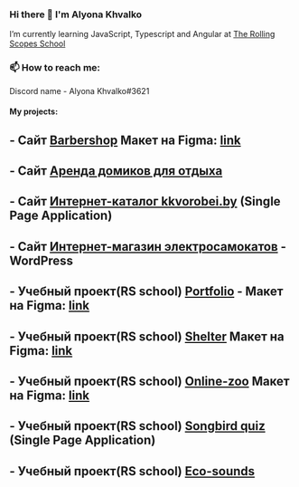 ### Hi there 👋 I'm Alyona Khvalko
I’m currently learning JavaScript, Typescript and Angular at [The Rolling Scopes School](https://rs.school)
### 📫 How to reach me: 
Discord name - Alyona Khvalko#3621

#### My projects:
## - Сайт [Barbershop](https://alyonakhvalko.github.io/barber/) Макет на Figma: [link](https://www.figma.com/file/NrxrOs6tZgML1q3l4kyFg5/chik-chik-(Intensive)-(Copy)?type=design&node-id=0-1&mode=design&t=cUxvJBmRJUwNxRm9-0)

## - Сайт [Аренда домиков для отдыха](https://alyonakhvalko.github.io/aframe-house/) 

## - Сайт [Интернет-каталог kkvorobei.by](https://kkvorobei.by/) (Single Page Application)
## - Сайт [Интернет-магазин электросамокатов](https://terel.by) - WordPress

## - Учебный проект(RS school) [Portfolio](https://rolling-scopes-school.github.io/alyonakhvalko-JSFEPRESCHOOL/portfolio/) - Макет на Figma: [link](https://www.figma.com/file/3QeP1Kq2QMtLq2bWfGlCgg/Portfolio-(Copy)?type=design&mode=design&t=cUxvJBmRJUwNxRm9-0)
## - Учебный проект(RS school) [Shelter](https://rolling-scopes-school.github.io/alyonakhvalko-JSFE2022Q1/shelter/pages/main/index.html) Макет на Figma: [link](https://www.figma.com/file/hwtLTBJWUuonFLarPmTwQ8/Portfolio-white-2-(Copy)?type=design&mode=design&t=cUxvJBmRJUwNxRm9-0)
## - Учебный проект(RS school) [Online-zoo](https://rolling-scopes-school.github.io/alyonakhvalko-JSFE2022Q3/online-zoo/pages/main/index.html) Макет на Figma: [link](https://www.figma.com/file/WCDrcMZezTwZUOjUs7BNzR/online-zoo-3-weeks-(Copy)?type=design&mode=design&t=39NbLnhH1O1HaJ3b-0)

## - Учебный проект(RS school) [Songbird quiz](https://rolling-scopes-school.github.io/alyonakhvalko-JSFE2022Q3/songbird/quiz/) (Single Page Application)
## - Учебный проект(RS school) [Eco-sounds](https://rolling-scopes-school.github.io/alyonakhvalko-JSFEPRESCHOOL/eco-sounds/)



<!--#### My projects:


### Now in process:
## - [Coffee-House](https://rolling-scopes-school.github.io/alyonakhvalko-JSFE2023Q4/coffee-house/home/index.html) Figma: [link](https://www.figma.com/file/AZOwSTOaUG9Bszct2lVQXA/Coffee-House-(Copy)?node-id=238%3A2063&mode=dev) Верстка по макету, адаптивность и кроссбраузерность, добавление интерактивности (слайды, табы), анимация, посадка страницы на WordPress.

- [Museum](https://ylepner-museum.netlify.app) ([github repository link](https://github.com/ylepner/rsschool-projects/tree/museum-dom))
- [Momentum](https://ylepner-momentum.netlify.app/) ([github repository link](https://github.com/ylepner/rsschool-projects/tree/momentum))
- [Migration Newip To Ts](https://ylepner-migration-newip-to-ts.netlify.app/) ([github repository link](https://github.com/ylepner/rsschool-projects/tree/migration-newip-to-ts/))
- [Christmas-task](https://ylepner-christmas-task.netlify.app) ([github repository link](https://github.com/ylepner/rsschool-projects/tree/christmas-task-2))
- [Youtube-client](https://ylepner-youtube-client.netlify.app/) ([github repository link](https://github.com/ylepner/youtube-client)) (Angular)
#### Team projects:
- [Rs Lang](https://rslang-20.netlify.app/)
- [Boardy](https://project-management-team7.netlify.app/) (Angular)
-->
